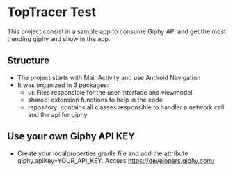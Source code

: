 # TopTracer Test

 This project consist in a sample app to consume Giphy API and get the most trending giphy and show in the app.

## Structure

- The project starts with MainActivity and use Android Navigation
- It was organized in 3 packages:
    - ui: Files responsible for the user interface and viewmodel
    - shared: extension functions to help in the code
    - repository: contains all classes responsible to handler a network call and the api for giphy

## Use your own Giphy API KEY
- Create your localproperties.gradle file and add the attribute giphy.apiKey=YOUR_API_KEY. Access https://developers.giphy.com/